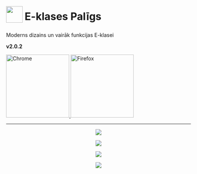 <h1>
	<sub>
		<img src="https://github.com/dvlkt/e-klases-paligs/raw/master/assets/icon-bg.png" height="45" width="45">
	</sub>
	E-klases Palīgs
</h1>
<p>
	Moderns dizains un vairāk funkcijas E-klasei
</p>
<p>
	<b>v2.0.2</b>
</p>

<a href="https://chrome.google.com/webstore/detail/e-klases-palīgs-beta/hplegnbabhacjjchnbdcdccchnepmcde">
	<img alt="Chrome" src="https://storage.googleapis.com/web-dev-uploads/image/WlD8wC6g8khYWPJUsQceQkhXSlv1/HRs9MPufa1J1h5glNhut.png" width="172" />
</a>
<a href="https://e-klases-paligs.netlify.app/firefox/2.0.xpi">
	<img alt="Firefox" src="https://blog.mozilla.org/addons/files/2015/11/get-the-addon.png" width="172" />
</a>

***

<p align="center">
	<img src="https://github.com/dvlkt/e-klases-paligs/raw/master/assets/screenshot-0.png" />
</p>
<p align="center">
	<img src="https://github.com/dvlkt/e-klases-paligs/raw/master/assets/screenshot-1.png"/>
</p>
<p align="center">
	<img src="https://github.com/dvlkt/e-klases-paligs/raw/master/assets/screenshot-2.png" />
</p>
<p align="center">
	<img src="https://github.com/dvlkt/e-klases-paligs/raw/master/assets/screenshot-3.png" />
</p>